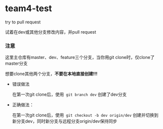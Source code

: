 # team4-test
try to pull request

试着在dev或其他分支修改内容，并pull request



### 注意

这里主仓库有master、dev、feature三个分支，当你用git clone时，仅clone了master分支

想要clone其他两个分支，**不要在本地直接创建!!!**

- 错误做法

    在第一次git clone后，使用``` git branch dev``` 创建了dev分支

- 正确做法：

    在第一次git clone后，使用``` git checkout -b dev origin/dev``` 创建并切换到新分支dev，同时新分支与远程分支origin/dev保持同步

